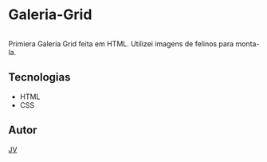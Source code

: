 # Galeria-Grid

![]()

Primiera Galeria Grid feita em HTML. Utilizei imagens de felinos para monta-la.

## Tecnologias
* HTML
* CSS

## Autor
[JV](https://br.linkedin.com/)